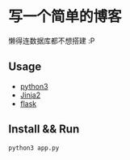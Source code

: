 # 写一个简单的博客 

懒得连数据库都不想搭建 :P

## Usage
 * [python3](https://www.python.org/ftp/python/3.5.0/python-3.5.0-macosx10.6.pkg)
 * [Jinja2](http://jinja.pocoo.org/)
 * [flask](http://flask.pocoo.org/)

## Install && Run

``` python
python3 app.py
```